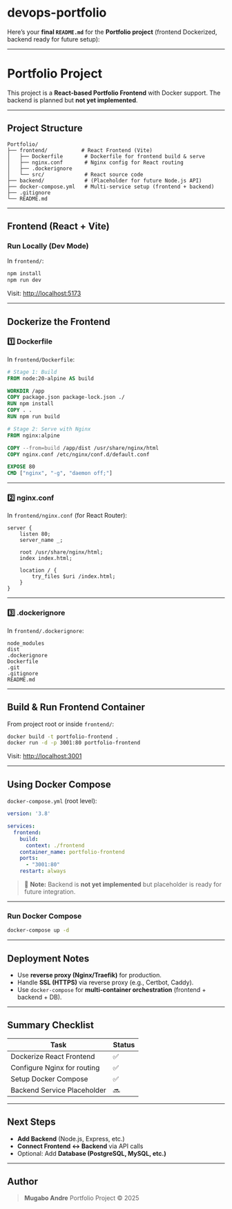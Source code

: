 # devops-portfolio
Here’s your **final `README.md`** for the **Portfolio project** (frontend Dockerized, backend ready for future setup):

---

# **Portfolio Project**

This project is a **React-based Portfolio Frontend** with Docker support.
The backend is planned but **not yet implemented**.

---

## **Project Structure**

```
Portfolio/
├── frontend/           # React Frontend (Vite)
│   ├── Dockerfile       # Dockerfile for frontend build & serve
│   ├── nginx.conf       # Nginx config for React routing
│   ├── .dockerignore
│   └── src/             # React source code
├── backend/             # (Placeholder for future Node.js API)
├── docker-compose.yml   # Multi-service setup (frontend + backend)
├── .gitignore
└── README.md
```

---

## **Frontend (React + Vite)**

### **Run Locally (Dev Mode)**

In `frontend/`:

```bash
npm install
npm run dev
```

Visit:
[http://localhost:5173](http://localhost:5173)

---

## **Dockerize the Frontend**

### **1️⃣ Dockerfile**

In `frontend/Dockerfile`:

```Dockerfile
# Stage 1: Build
FROM node:20-alpine AS build

WORKDIR /app
COPY package.json package-lock.json ./
RUN npm install
COPY . .
RUN npm run build

# Stage 2: Serve with Nginx
FROM nginx:alpine

COPY --from=build /app/dist /usr/share/nginx/html
COPY nginx.conf /etc/nginx/conf.d/default.conf

EXPOSE 80
CMD ["nginx", "-g", "daemon off;"]
```

---

### **2️⃣ nginx.conf**

In `frontend/nginx.conf` (for React Router):

```nginx
server {
    listen 80;
    server_name _;

    root /usr/share/nginx/html;
    index index.html;

    location / {
        try_files $uri /index.html;
    }
}
```

---

### **3️⃣ .dockerignore**

In `frontend/.dockerignore`:

```
node_modules
dist
.dockerignore
Dockerfile
.git
.gitignore
README.md
```

---

## **Build & Run Frontend Container**

From project root or inside `frontend/`:

```bash
docker build -t portfolio-frontend .
docker run -d -p 3001:80 portfolio-frontend
```

Visit:
[http://localhost:3001](http://localhost:3001)

---

## **Using Docker Compose**

`docker-compose.yml` (root level):

```yaml
version: '3.8'

services:
  frontend:
    build:
      context: ./frontend
    container_name: portfolio-frontend
    ports:
      - "3001:80"
    restart: always
```

> 🚫 **Note:** Backend is **not yet implemented** but placeholder is ready for future integration.

---

### **Run Docker Compose**

```bash
docker-compose up -d
```

---

## **Deployment Notes**

* Use **reverse proxy (Nginx/Traefik)** for production.
* Handle **SSL (HTTPS)** via reverse proxy (e.g., Certbot, Caddy).
* Use `docker-compose` for **multi-container orchestration** (frontend + backend + DB).

---

## **Summary Checklist**

| Task                        | Status |
| --------------------------- | ------ |
| Dockerize React Frontend    | ✅      |
| Configure Nginx for routing | ✅      |
| Setup Docker Compose        | ✅      |
| Backend Service Placeholder | 🔜     |

---

## **Next Steps**

* **Add Backend** (Node.js, Express, etc.)
* **Connect Frontend ↔ Backend** via API calls
* Optional: Add **Database (PostgreSQL, MySQL, etc.)**

---

## **Author**

> **Mugabo Andre**
> Portfolio Project © 2025



